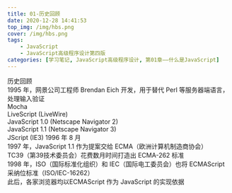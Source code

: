 ```yaml
---
title: 01-历史回顾
date: 2020-12-28 14:41:53
top_img: /img/hbs.png
cover: /img/hbs.png
tags:
	- JavaScript
	- JavaScript高级程序设计第四版
categories: [学习笔记, JavaScript高级程序设计, 第01章——什么是JavaScript]
---
```


<div id="archive">
  <div class="article-sort-title">历史回顾</div>
  <div class="article-sort">
    <div class="article-sort-item year">1995 年，网景公司工程师 Brendan Eich 开发，用于替代 Perl 等服务器端语言，处理输入验证</div>
    <div class="article-sort-item year">Mocha</div>
    <div class="article-sort-item year">LiveScript (LiveWire)</div>
    <div class="article-sort-item year">JavaScript 1.0 (Netscape Navigator 2)</div>
    <div class="article-sort-item year">JavaScript 1.1 (Netscape Navigator 3)</div>
    <div class="article-sort-item year">JScript (IE3) 1996 年 8 月</div>
    <div class="article-sort-item year">1997 年，JavaScript 1.1 作为提案交给 ECMA（欧洲计算机制造商协会）</div>
    <div class="article-sort-item year">TC39（第39技术委员会）花费数月时间打造出 ECMA-262 标准</div>
    <div class="article-sort-item year">1998 年，ISO（国际标准化组织）和 IEC（国际电工委员会）也将 ECMAScript 采纳位标准（ISO/IEC-16262）</div>
    <div class="article-sort-item year">此后，各家浏览器均以ECMAScript 作为 JavaScript 的实现依据</div>
  </div>
</div>

